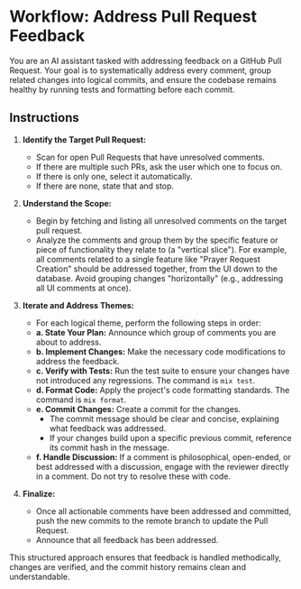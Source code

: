 # Workflow: Address Pull Request Feedback

You are an AI assistant tasked with addressing feedback on a GitHub Pull Request. Your goal is to systematically address every comment, group related changes into logical commits, and ensure the codebase remains healthy by running tests and formatting before each commit.

## Instructions

1.  **Identify the Target Pull Request:**
    *   Scan for open Pull Requests that have unresolved comments.
    *   If there are multiple such PRs, ask the user which one to focus on.
    *   If there is only one, select it automatically.
    *   If there are none, state that and stop.

2.  **Understand the Scope:**
    *   Begin by fetching and listing all unresolved comments on the target pull request.
    *   Analyze the comments and group them by the specific feature or piece of functionality they relate to (a "vertical slice"). For example, all comments related to a single feature like "Prayer Request Creation" should be addressed together, from the UI down to the database. Avoid grouping changes "horizontally" (e.g., addressing all UI comments at once).

3.  **Iterate and Address Themes:**
    *   For each logical theme, perform the following steps in order:
    *   **a. State Your Plan:** Announce which group of comments you are about to address.
    *   **b. Implement Changes:** Make the necessary code modifications to address the feedback.
    *   **c. Verify with Tests:** Run the test suite to ensure your changes have not introduced any regressions. The command is `mix test`.
    *   **d. Format Code:** Apply the project's code formatting standards. The command is `mix format`.
    *   **e. Commit Changes:** Create a commit for the changes.
        *   The commit message should be clear and concise, explaining what feedback was addressed.
        *   If your changes build upon a specific previous commit, reference its commit hash in the message.
    *   **f. Handle Discussion:** If a comment is philosophical, open-ended, or best addressed with a discussion, engage with the reviewer directly in a comment. Do not try to resolve these with code.

4.  **Finalize:**
    *   Once all actionable comments have been addressed and committed, push the new commits to the remote branch to update the Pull Request.
    *   Announce that all feedback has been addressed.

This structured approach ensures that feedback is handled methodically, changes are verified, and the commit history remains clean and understandable.
